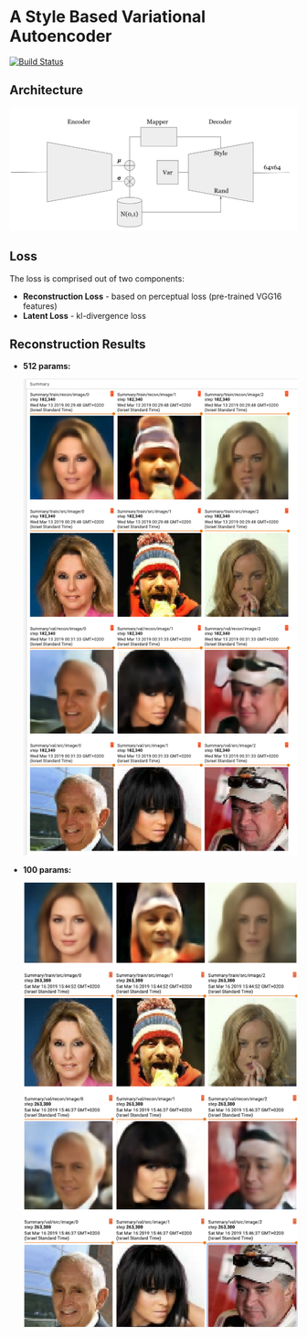 # A Style Based Variational Autoencoder
[![Build Status](https://travis-ci.org/orgoro/style-vae.svg?branch=master)](https://travis-ci.org/orgoro/style-vae)

## Architecture
![arch](style_vae/doc/arch.png)

## Loss
The loss is comprised out of two components:
* **Reconstruction Loss** - based on perceptual loss (pre-trained VGG16 features)
* **Latent Loss** - kl-divergence loss 

## Reconstruction Results
* **512 params:**

	![512](style_vae/doc/512.png)

* **100 params:**

	![100](style_vae/doc/100.png)

